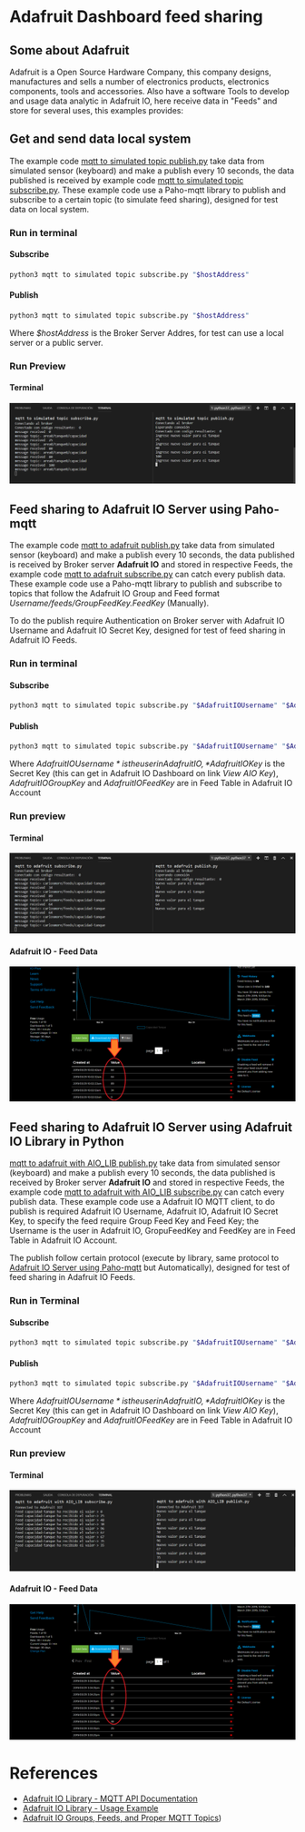 # Adafruit Dashboard feed sharing
## Some about Adafruit
Adafruit is a Open Source Hardware Company, this company designs, manufactures and sells a number of electronics products, electronics components, tools and accessories. Also have a software Tools to develop and usage data analytic in Adafruit IO, here receive data in "Feeds" and store for several uses, this examples provides:

## Get and send data local system
The example code [mqtt to simulated topic publish.py](/Example&#32;code/Adafruit&#32;Dashboard/mqtt&#32;to&#32;simulated&#32;topic&#32;publish.py) take data from simulated sensor (keyboard) and make a publish every 10 seconds, the data published is received by example code [mqtt to simulated topic subscribe.py](/Example&#32;code/Adafruit&#32;Dashboard/mqtt&#32;to&#32;simulated&#32;topic&#32;subscribe.py). These example code use a Paho-mqtt library to publish and subscribe to a certain topic (to simulate feed sharing), designed for test data on local system.
### Run in terminal
#### Subscribe
```bash
python3 mqtt to simulated topic subscribe.py "$hostAddress"
```
#### Publish
```bash
python3 mqtt to simulated topic subscribe.py "$hostAddress"
```
Where *$hostAddress* is the Broker Server Addres, for test can use a local server or a public server.

### Run Preview
#### Terminal
![Execute preview - simulated topic](/Images/Example&#32;code/Execute&#32;preview&#32;simulated&#32;topic.png)

## Feed sharing to Adafruit IO Server using Paho-mqtt
The example code [mqtt to adafruit publish.py](/Example&#32;code/Adafruit&#32;Dashboard/mqtt&#32;to&#32;adafruit&#32;publish.py) take data from simulated sensor (keyboard) and make a publish every 10 seconds, the data published is received by Broker server **Adafruit IO** and stored in respective Feeds, the example code [mqtt to adafruit subscribe.py](/Example&#32;code/Adafruit&#32;Dashboard/mqtt&#32;to&#32;adafruit&#32;subscribe.py) can catch every publish data. These example code use a Paho-mqtt library to publish and subscribe to topics that follow the Adafruit IO Group and Feed format *Username/feeds/GroupFeedKey.FeedKey* (Manually).

To do the publish require Authentication on Broker server with Adafruit IO Username and Adafruit IO Secret Key, designed for test of feed sharing in Adafruit IO Feeds.
### Run in terminal
#### Subscribe
```bash
python3 mqtt to simulated topic subscribe.py "$AdafruitIOUsername" "$AdafruitIOKey" "$AdafruitIOGroupKey" "$AdafruitIOFeedKey"
```
#### Publish
```bash
python3 mqtt to simulated topic subscribe.py "$AdafruitIOUsername" "$AdafruitIOKey" "$AdafruitIOFeedKey"
```
Where *$AdafruitIOUsername* is the user in Adafruit IO, *$AdafruitIOKey* is the Secret Key (this can get in Adafruit IO Dashboard on link *View AIO Key*), *AdafruitIOGroupKey* and *AdafruitIOFeedKey* are in Feed Table in Adafruit IO Account

### Run preview
#### Terminal
![Execute preview - adafruit paho](/Images/Example&#32;code/Execute&#32;preview&#32;adafruit&#32;paho.png)
#### Adafruit IO - Feed Data
![Execute result - adafruit paho](/Images/Example&#32;code/Execute&#32;result&#32;dashboard&#32;adafruit&#32;paho.png)


## Feed sharing to Adafruit IO Server using Adafruit IO Library in Python
[mqtt to adafruit with AIO_LIB publish.py](/Example&#32;code/Adafruit&#32;Dashboard/mqtt&#32;to&#32;adafruit&#32;with&#32;AIO_LIB&#32;publish.py) take data from simulated sensor (keyboard) and make a publish every 10 seconds, the data published is received by Broker server **Adafruit IO** and stored in respective Feeds, the example code [mqtt to adafruit with AIO_LIB subscribe.py](/Example&#32;code/Adafruit&#32;Dashboard/mqtt&#32;to&#32;adafruit&#32;&#32;with&#32;AIO_LIB&#32;subscribe.py) can catch every publish data. These example code use a Adafruit IO MQTT client, to do publish is required Adafruit IO Username, Adafruit IO, Adafruit IO Secret Key, to specify the feed require Group Feed Key and Feed Key; the Username is the user in Adafruit IO, GropuFeedKey and FeedKey are in Feed Table in Adafruit IO Account.

The publish follow certain protocol (execute by library, same protocol to [Adafruit IO Server using Paho-mqtt](#feed-sharing-to-adafruit-io-server-using-paho-mqtt) but Automatically), designed for test of feed sharing in Adafruit IO Feeds.
### Run in Terminal
#### Subscribe
```bash
python3 mqtt to simulated topic subscribe.py "$AdafruitIOUsername" "$AdafruitIOKey" "$AdafruitIOGroupKey" "$AdafruitIOFeedKey"
```
#### Publish
```bash
python3 mqtt to simulated topic subscribe.py "$AdafruitIOUsername" "$AdafruitIOKey" "$AdafruitIOFeedKey"
```
Where *$AdafruitIOUsername* is the user in Adafruit IO, *$AdafruitIOKey* is the Secret Key (this can get in Adafruit IO Dashboard on link *View AIO Key*), *AdafruitIOGroupKey* and *AdafruitIOFeedKey* are in Feed Table in Adafruit IO Account

### Run preview
#### Terminal
![Execute preview - adafruit AIO LIB](/Images/Example&#32;code/Execute&#32;preview&#32;adafruit&#32;AIO&#32;library.png)
#### Adafruit IO - Feed Data
![Execute result - adafruit AIO LIB](/Images/Example&#32;code/Execute&#32;result&#32;dashboard&#32;adafruit&#32;AIO&#32;library.png)

# References
* [Adafruit IO Library - MQTT API Documentation](https://learn.adafruit.com/welcome-to-adafruit-io/mqtt-api-documentation-2)
* [Adafruit IO Library - Usage Example](https://adafruit-io-python-client.readthedocs.io/en/latest/feed-sharing.html#usage-example)
* [Adafruit IO Groups, Feeds, and Proper MQTT Topics](https://io.adafruit.com/blog/notebook/2017/11/02/groups-feeds-and-fixing-mqtt-topics/))